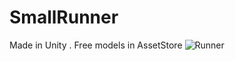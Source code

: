 # SmallRunner
Made in Unity . Free models in AssetStore
![Runner](https://user-images.githubusercontent.com/93401804/139577505-3e55d9f3-3aa7-4454-af02-8be5da03d794.jpg)
